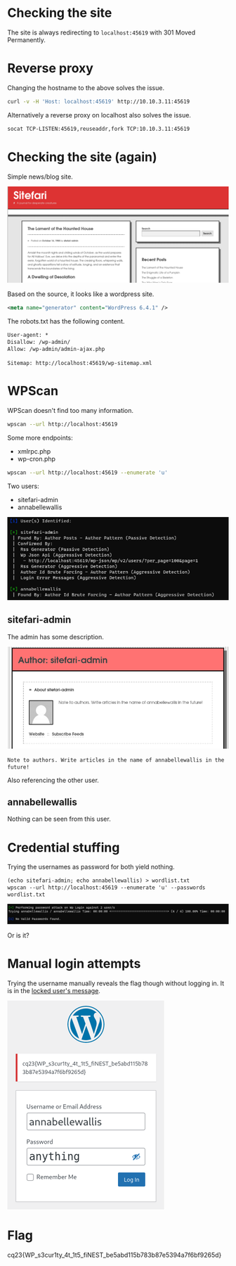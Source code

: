# Checking the site

The site is always redirecting to `localhost:45619` with 301 Moved Permanently.

# Reverse proxy

Changing the hostname to the above solves the issue.

```bash
curl -v -H 'Host: localhost:45619' http://10.10.3.11:45619
```

Alternatively a reverse proxy on localhost also solves the issue.

```bash
socat TCP-LISTEN:45619,reuseaddr,fork TCP:10.10.3.11:45619
```

# Checking the site (again)

Simple news/blog site.

![](screenshots/1.png)

Based on the source, it looks like a wordpress site.

```xml
<meta name="generator" content="WordPress 6.4.1" />
```

The robots.txt has the following content.

```
User-agent: *
Disallow: /wp-admin/
Allow: /wp-admin/admin-ajax.php

Sitemap: http://localhost:45619/wp-sitemap.xml
```

# WPScan

WPScan doesn't find too many information.

```bash
wpscan --url http://localhost:45619
```

Some more endpoints:
 - xmlrpc.php
 - wp-cron.php


```bash
wpscan --url http://localhost:45619 --enumerate 'u'
```

Two users:
 - sitefari-admin
 - annabellewallis

![](screenshots/2.png)

## sitefari-admin

The admin has some description.

![](screenshots/3.png)

```
Note to authors. Write articles in the name of annabellewallis in the future!
```

Also referencing the other user.

## annabellewallis

Nothing can be seen from this user.

# Credential stuffing

Trying the usernames as password for both yield nothing.

```
(echo sitefari-admin; echo annabellewallis) > wordlist.txt
wpscan --url http://localhost:45619 --enumerate 'u' --passwords wordlist.txt
```

![](screenshots/4.png)

Or is it?

# Manual login attempts

Trying the username manually reveals the flag though without logging in. It is in the [locked user's message](https://wordpress.org/plugins/lock-user-account/). 

![](screenshots/5.png)

# Flag
cq23{WP_s3cur1ty_4t_1t5_fiNEST_be5abd115b783b87e5394a7f6bf9265d}